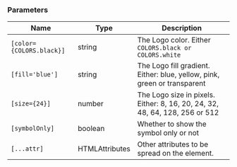 ### Parameters

| Name                     | Type                       | Description                                                                 |
| ------------------------ | -------------------------- | --------------------------------------------------------------------------- |
| `[color={COLORS.black}]` | string                     | The Logo color. Either `COLORS.black or COLORS.white`                       |
| `[fill='blue']`          | string                     | The Logo fill gradient. Either: blue, yellow, pink, green or transparent    |
| `[size={24}]`            | number                     | The Logo size in pixels. Either: 8, 16, 20, 24, 32, 48, 64, 128, 256 or 512 |
| `[symbolOnly]`           | boolean                    | Whether to show the symbol only or not                                      |
| `[...attr] `             | HTMLAttributes<SVGElement> | Other attributes to be spread on the element.                               |
